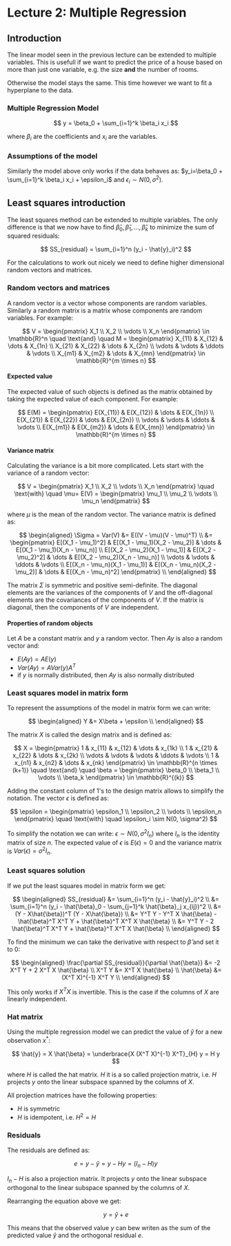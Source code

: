 # Lecture 2: Multiple Regression

## Introduction

The linear model seen in the previous lecture can be extended to multiple variables. This is usefull if we want to predict the price of a house based on more than just one variable, e.g. the size **and** the number of rooms.

Otherwise the model stays the same. This time however we want to fit a hyperplane to the data.

### Multiple Regression Model

$$
y = \beta_0 + \sum_{i=1}^k \beta_i x_i
$$

where $\beta_i$ are the coefficients and $x_i$ are the variables.

### Assumptions of the model

Similarly the model above only works if the data behaves as: $y_i=\beta_0 + \sum_{i=1}^k \beta_i x_i + \epsilon_i$ and $\epsilon_i \sim N(0, \sigma^2)$.

## Least squares introduction

The least squares method can be extended to multiple variables. The only difference is that we now have to find $\hat{\beta}_0, \hat{\beta}_1, \dots, \hat{\beta}_k$ to minimize the sum of squared residuals:

$$
SS_{residual} = \sum_{i=1}^n (y_i - \hat{y}_i)^2
$$

For the calculations to work out nicely we need to define higher dimensional random vectors and matrices.

### Random vectors and matrices

A random vector is a vector whose components are random variables. Similarly a random matrix is a matrix whose components are random variables. For example:

$$
V = \begin{pmatrix} X_1 \\ X_2 \\ \vdots \\ X_n \end{pmatrix} \in \mathbb{R}^n \quad \text{and} \quad M = \begin{pmatrix} X_{11} & X_{12} & \dots & X_{1n} \\ X_{21} & X_{22} & \dots & X_{2n} \\ \vdots & \vdots & \ddots & \vdots \\ X_{m1} & X_{m2} & \dots & X_{mn} \end{pmatrix} \in \mathbb{R}^{m \times n}
$$

#### Expected value

The expected value of such objects is defined as the matrix obtained by taking the expected value of each component. For example:

$$
E(M) = \begin{pmatrix} E(X_{11}) & E(X_{12}) & \dots & E(X_{1n}) \\ E(X_{21}) & E(X_{22}) & \dots & E(X_{2n}) \\ \vdots & \vdots & \ddots & \vdots \\ E(X_{m1}) & E(X_{m2}) & \dots & E(X_{mn}) \end{pmatrix} \in \mathbb{R}^{m \times n}
$$

#### Variance matrix

Calculating the variance is a bit more complicated. Lets start with the variance of a random vector:

$$
V = \begin{pmatrix} X_1 \\ X_2 \\ \vdots \\ X_n \end{pmatrix} \quad \text{with} \quad \mu= E(V) = \begin{pmatrix} \mu_1 \\ \mu_2 \\ \vdots \\ \mu_n \end{pmatrix}
$$

where $\mu$ is the mean of the random vector. The variance matrix is defined as:

$$
\begin{aligned}
\Sigma = Var(V) &= E((V - \mu)(V - \mu)^T) \\
      &= \begin{pmatrix}
        E[(X_1 - \mu_1)^2] & E[(X_1 - \mu_1)(X_2 - \mu_2)] & \dots & E[(X_1 - \mu_1)(X_n - \mu_n)] \\
        E[(X_2 - \mu_2)(X_1 - \mu_1)] & E[(X_2 - \mu_2)^2] & \dots & E[(X_2 - \mu_2)(X_n - \mu_n)] \\
        \vdots & \vdots & \ddots & \vdots \\
        E[(X_n - \mu_n)(X_1 - \mu_1)] & E[(X_n - \mu_n)(X_2 - \mu_2)] & \dots & E[(X_n - \mu_n)^2]
      \end{pmatrix} \\
\end{aligned}
$$

The matrix $\Sigma$ is symmetric and positive semi-definite. The diagonal elements are the variances of the components of $V$ and the off-diagonal elements are the covariances of the components of $V$. If the matrix is diagonal, then the components of $V$ are independent.

#### Properties of random objects

Let $A$ be a constant matrix and $y$ a random vector. Then $Ay$ is also a random vector and:

+ $E(Ay) = AE(y)$
+ $Var(Ay) = AVar(y)A^T$
+ if $y$ is normally distributed, then $Ay$ is also normally distributed

### Least squares model in matrix form

To represent the assumptions of the model in matrix form we can write:

$$
\begin{aligned}
Y &= X\beta + \epsilon \\
\end{aligned}
$$

The matrix $X$ is called the design matrix and is defined as:

$$
X = \begin{pmatrix} 1 & x_{11} & x_{12} & \dots & x_{1k} \\ 1 & x_{21} & x_{22} & \dots & x_{2k} \\ \vdots & \vdots & \vdots & \ddots & \vdots \\ 1 & x_{n1} & x_{n2} & \dots & x_{nk} \end{pmatrix}
\in \mathbb{R}^{n \times (k+1)} \quad \text{and} \quad \beta = \begin{pmatrix} \beta_0 \\ \beta_1 \\ \vdots \\ \beta_k \end{pmatrix} \in \mathbb{R}^{(k)}
$$

Adding the constant column of $1$'s to the design matrix allows to simplify the notation. The vector $\epsilon$ is defined as:

$$
\epsilon = \begin{pmatrix} \epsilon_1 \\ \epsilon_2 \\ \vdots \\ \epsilon_n \end{pmatrix} \quad \text{with} \quad \epsilon_i \sim N(0, \sigma^2)
$$

To simplify the notation we can write: $\epsilon \sim N(0, \sigma^2 I_n)$ where $I_n$ is the identity matrix of size $n$. The expected value of $\epsilon$ is $E(\epsilon) = 0$ and the variance matrix is $Var(\epsilon) = \sigma^2 I_n$.

### Least squares solution

If we put the least squares model in matrix form we get:

$$
\begin{aligned}
SS_{residual} &= \sum_{i=1}^n (y_i - \hat{y}_i)^2 \\
              &= \sum_{i=1}^n (y_i - \hat{\beta}_0 - \sum_{j=1}^k \hat{\beta}_j x_{ij})^2 \\
              &= (Y - X\hat{\beta})^T (Y - X\hat{\beta}) \\
              &= Y^T Y - Y^T X \hat{\beta} - \hat{\beta}^T X^T Y + \hat{\beta}^T X^T X \hat{\beta} \\
              &= Y^T Y - 2 \hat{\beta}^T X^T Y + \hat{\beta}^T X^T X \hat{\beta} \\
\end{aligned}
$$

To find the minimum we can take the derivative with respect to $\hat{\beta}$ and set it to $0$:

$$
\begin{aligned}
\frac{\partial SS_{residual}}{\partial \hat{\beta}} &= -2 X^T Y + 2 X^T X \hat{\beta} \\
X^T Y &= X^T X \hat{\beta} \\
\hat{\beta} &= (X^T X)^{-1} X^T Y \\
\end{aligned}
$$

This only works if $X^T X$ is invertible. This is the case if the columns of $X$ are linearly independent.

### Hat matrix

Using the multiple regression model we can predict the value of $\hat{y}$ for a new observation $x^*$:

$$
\hat{y} = X \hat{\beta} = \underbrace{X (X^T X)^{-1} X^T}_{H} y = H y
$$

where $H$ is called the hat matrix. $H$ it is a so called projection matrix, i.e. $H$ projects $y$ onto the linear subspace spanned by the columns of $X$.

All projection matrices have the following properties:

+ $H$ is symmetric
+ $H$ is idempotent, i.e. $H^2 = H$

### Residuals

The residuals are defined as:

$$
e = y - \hat{y} = y - H y = (I_n - H) y
$$

$I_n - H$ is also a projection matrix. It projects $y$ onto the linear subspace orthogonal to the linear subspace spanned by the columns of $X$.

Rearranging the equation above we get:

$$
y = \hat{y} + e
$$

This means that the observed value $y$ can bew writen as the sum of the predicted value $\hat{y}$ and the orthogonal residual $e$.

